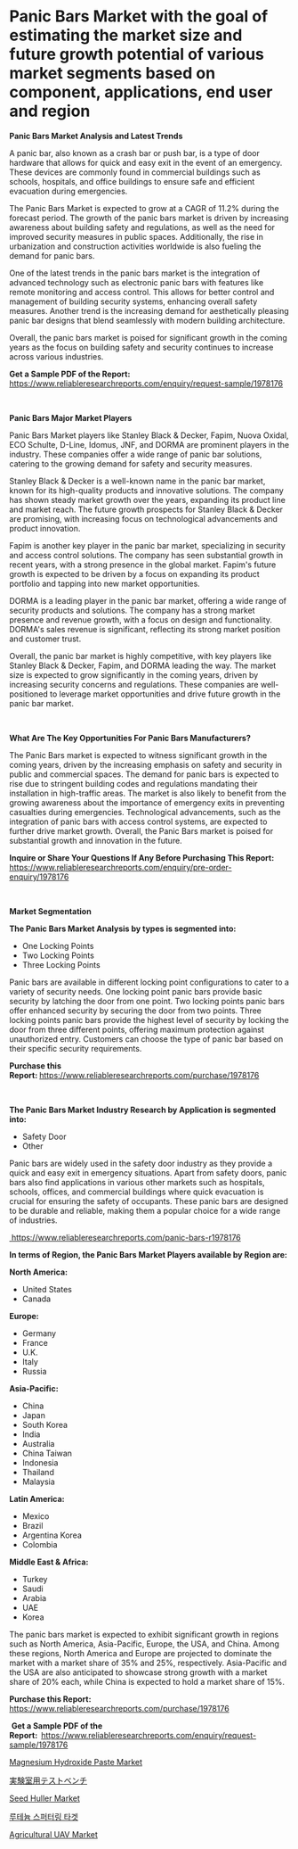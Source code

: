 <p><h1>Panic Bars Market with the goal of estimating the market size and future growth potential of various market segments based on component, applications, end user and region</h1></p><p><strong>Panic Bars Market Analysis and Latest Trends</strong></p>
<p><p>A panic bar, also known as a crash bar or push bar, is a type of door hardware that allows for quick and easy exit in the event of an emergency. These devices are commonly found in commercial buildings such as schools, hospitals, and office buildings to ensure safe and efficient evacuation during emergencies.</p><p>The Panic Bars Market is expected to grow at a CAGR of 11.2% during the forecast period. The growth of the panic bars market is driven by increasing awareness about building safety and regulations, as well as the need for improved security measures in public spaces. Additionally, the rise in urbanization and construction activities worldwide is also fueling the demand for panic bars.</p><p>One of the latest trends in the panic bars market is the integration of advanced technology such as electronic panic bars with features like remote monitoring and access control. This allows for better control and management of building security systems, enhancing overall safety measures. Another trend is the increasing demand for aesthetically pleasing panic bar designs that blend seamlessly with modern building architecture.</p><p>Overall, the panic bars market is poised for significant growth in the coming years as the focus on building safety and security continues to increase across various industries.</p></p>
<p><strong>Get a Sample PDF of the Report:&nbsp;</strong> <a href="https://www.reliableresearchreports.com/enquiry/request-sample/1978176">https://www.reliableresearchreports.com/enquiry/request-sample/1978176</a></p>
<p>&nbsp;</p>
<p><strong>Panic Bars Major Market Players</strong></p>
<p><p>Panic Bars Market players like Stanley Black & Decker, Fapim, Nuova Oxidal, ECO Schulte, D-Line, Idomus, JNF, and DORMA are prominent players in the industry. These companies offer a wide range of panic bar solutions, catering to the growing demand for safety and security measures.</p><p>Stanley Black & Decker is a well-known name in the panic bar market, known for its high-quality products and innovative solutions. The company has shown steady market growth over the years, expanding its product line and market reach. The future growth prospects for Stanley Black & Decker are promising, with increasing focus on technological advancements and product innovation.</p><p>Fapim is another key player in the panic bar market, specializing in security and access control solutions. The company has seen substantial growth in recent years, with a strong presence in the global market. Fapim's future growth is expected to be driven by a focus on expanding its product portfolio and tapping into new market opportunities.</p><p>DORMA is a leading player in the panic bar market, offering a wide range of security products and solutions. The company has a strong market presence and revenue growth, with a focus on design and functionality. DORMA's sales revenue is significant, reflecting its strong market position and customer trust.</p><p>Overall, the panic bar market is highly competitive, with key players like Stanley Black & Decker, Fapim, and DORMA leading the way. The market size is expected to grow significantly in the coming years, driven by increasing security concerns and regulations. These companies are well-positioned to leverage market opportunities and drive future growth in the panic bar market.</p></p>
<p>&nbsp;</p>
<p><strong>What Are The Key Opportunities For Panic Bars Manufacturers?</strong></p>
<p><p>The Panic Bars market is expected to witness significant growth in the coming years, driven by the increasing emphasis on safety and security in public and commercial spaces. The demand for panic bars is expected to rise due to stringent building codes and regulations mandating their installation in high-traffic areas. The market is also likely to benefit from the growing awareness about the importance of emergency exits in preventing casualties during emergencies. Technological advancements, such as the integration of panic bars with access control systems, are expected to further drive market growth. Overall, the Panic Bars market is poised for substantial growth and innovation in the future.</p></p>
<p><strong>Inquire or Share Your Questions If Any Before Purchasing This Report:</strong> <a href="https://www.reliableresearchreports.com/enquiry/pre-order-enquiry/1978176">https://www.reliableresearchreports.com/enquiry/pre-order-enquiry/1978176</a></p>
<p>&nbsp;</p>
<p><strong>Market Segmentation</strong></p>
<p><strong>The Panic Bars Market Analysis by types is segmented into:</strong></p>
<p><ul><li>One Locking Points</li><li>Two Locking Points</li><li>Three Locking Points</li></ul></p>
<p><p>Panic bars are available in different locking point configurations to cater to a variety of security needs. One locking point panic bars provide basic security by latching the door from one point. Two locking points panic bars offer enhanced security by securing the door from two points. Three locking points panic bars provide the highest level of security by locking the door from three different points, offering maximum protection against unauthorized entry. Customers can choose the type of panic bar based on their specific security requirements.</p></p>
<p><strong>Purchase this Report:&nbsp;</strong><a href="https://www.reliableresearchreports.com/purchase/1978176">https://www.reliableresearchreports.com/purchase/1978176</a></p>
<p>&nbsp;</p>
<p><strong>The Panic Bars Market Industry Research by Application is segmented into:</strong></p>
<p><ul><li>Safety Door</li><li>Other</li></ul></p>
<p><p>Panic bars are widely used in the safety door industry as they provide a quick and easy exit in emergency situations. Apart from safety doors, panic bars also find applications in various other markets such as hospitals, schools, offices, and commercial buildings where quick evacuation is crucial for ensuring the safety of occupants. These panic bars are designed to be durable and reliable, making them a popular choice for a wide range of industries.</p></p>
<p><a href="https://www.reliableresearchreports.com/panic-bars-r1978176">&nbsp;https://www.reliableresearchreports.com/panic-bars-r1978176</a></p>
<p><strong>In terms of Region, the Panic Bars Market Players available by Region are:</strong></p>
<p>
    <p> <strong> North America: </strong>
        <ul>
            <li>United States</li>
            <li>Canada</li>
        </ul>
        </p> 
    <p> <strong> Europe: </strong>
        <ul>
            <li>Germany</li>
            <li>France</li>
            <li>U.K.</li>
            <li>Italy</li>
            <li>Russia</li>
        </ul>
        </p> 
    <p> <strong> Asia-Pacific: </strong>
        <ul>
            <li>China</li>
            <li>Japan</li>
            <li>South Korea</li>
            <li>India</li>
            <li>Australia</li>
            <li>China Taiwan</li>
            <li>Indonesia</li>
            <li>Thailand</li>
            <li>Malaysia</li>
        </ul>
        </p> 
    <p> <strong> Latin America: </strong>
        <ul>
            <li>Mexico</li>
            <li>Brazil</li>
            <li>Argentina Korea</li>
            <li>Colombia</li>
        </ul>
        </p> 
    <p> <strong> Middle East & Africa: </strong>
        <ul>
            <li>Turkey</li>
            <li>Saudi</li>
            <li>Arabia</li>
            <li>UAE</li>
            <li>Korea</li>
        </ul>
    </p>
    </p>
<p><p>The panic bars market is expected to exhibit significant growth in regions such as North America, Asia-Pacific, Europe, the USA, and China. Among these regions, North America and Europe are projected to dominate the market with a market share of 35% and 25%, respectively. Asia-Pacific and the USA are also anticipated to showcase strong growth with a market share of 20% each, while China is expected to hold a market share of 15%.</p></p>
<p><strong>Purchase this Report: </strong><a href="https://www.reliableresearchreports.com/purchase/1978176">https://www.reliableresearchreports.com/purchase/1978176</a></p>
<p>&nbsp;<strong>Get a Sample PDF of the Report:&nbsp;&nbsp;</strong><a href="https://www.reliableresearchreports.com/enquiry/request-sample/1978176">https://www.reliableresearchreports.com/enquiry/request-sample/1978176</a></p>
<p><strong></strong></p>
<p><p><a href="https://issuu.com/reportprime-2/docs/magnesium-hydroxide-paste-market-size-2030.pptx">Magnesium Hydroxide Paste Market</a></p><p><a href="https://github.com/bucuel854722/Market-Research-Report-List-1/blob/main/592975533518.md">実験室用テストベンチ</a></p><p><a href="https://github.com/Whitneyboyettebo9kiw7yr13/Market-Research-Report-List-2/blob/main/seed-huller-market.md">Seed Huller Market</a></p><p><a href="https://github.com/khytkeqagplkzqvh/Market-Research-Report-List-1/blob/main/384529530930.md">루테늄 스퍼터링 타겟</a></p><p><a href="https://github.com/PeterParrish5/Market-Research-Report-List-4/blob/main/agricultural-uav-market.md">Agricultural UAV Market</a></p></p>